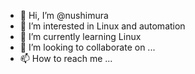 - 👋 Hi, I’m @nushimura
- 👀 I’m interested in Linux and automation
- 🌱 I’m currently learning Linux
- 💞️ I’m looking to collaborate on ...
- 📫 How to reach me ...

<!---
nushimura/nushimura is a ✨ special ✨ repository because its `README.md` (this file) appears on your GitHub profile.
You can click the Preview link to take a look at your changes.
--->
